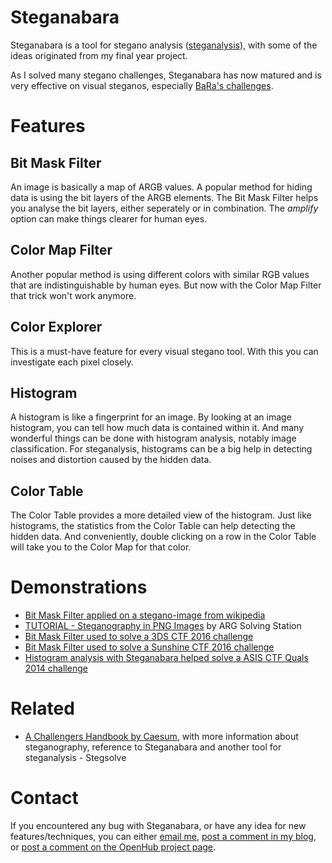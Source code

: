 Steganabara
===========

Steganabara is a tool for stegano analysis ([steganalysis](https://en.wikipedia.org/wiki/Steganalysis)), with some of the ideas originated from my final year project.

As I solved many stegano challenges, Steganabara has now matured and is very effective on visual steganos, especially [BaRa's challenges](http://www.bright-shadows.net/userstats.php?username=BaRa).

Features
========
Bit Mask Filter
---------------
An image is basically a map of ARGB values. A popular method for hiding data is using the bit layers of the ARGB elements. The Bit Mask Filter helps you analyse the bit layers, either seperately or in combination. The *amplify* option can make things clearer for human eyes.

Color Map Filter
----------------
Another popular method is using different colors with similar RGB values that are indistinguishable by human eyes. But now with the Color Map Filter that trick won't work anymore.

Color Explorer
--------------
This is a must-have feature for every visual stegano tool. With this you can investigate each pixel closely.

Histogram
---------
A histogram is like a fingerprint for an image. By looking at an image histogram, you can tell how much data is contained within it. And many wonderful things can be done with histogram analysis, notably image classification. For steganalysis, histograms can be a big help in detecting noises and distortion caused by the hidden data.

Color Table
-----------
The Color Table provides a more detailed view of the histogram. Just like histograms, the statistics from the Color Table can help detecting the hidden data. And conveniently, double clicking on a row in the Color Table will take you to the Color Map for that color.

Demonstrations
==============
* [Bit Mask Filter applied on a stegano-image from wikipedia](http://wechall.blogspot.com/2007/11/steganabara-explained.html)
* [TUTORIAL - Steganography in PNG Images](https://www.youtube.com/watch?v=KUZVIBXfoeA) by ARG Solving Station
* [Bit Mask Filter used to solve a 3DS CTF 2016 challenge](http://quangntenemy.blogspot.com/2016/12/3ds-ctf-2016.html)
* [Bit Mask Filter used to solve a Sunshine CTF 2016 challenge](https://sljrobin.org/blog/sunshine-ctf-2016-butterfly-effect/)
* [Histogram analysis with Steganabara helped solve a ASIS CTF Quals 2014 challenge](http://quangntenemy.blogspot.com/2014/05/asis-ctf-quals-2014.html)

Related
=======
* [A Challengers Handbook by Caesum](http://www.caesum.com/handbook/stego.htm), with more information about steganography, reference to Steganabara and another tool for steganalysis - Stegsolve

Contact
=======
If you encountered any bug with Steganabara, or have any idea for new features/techniques, you can either [email me](mailto:quangntenemy[at]gmail.com), [post a comment in my blog](http://quangntenemy.blogspot.com/), or [post a comment on the OpenHub project page](https://www.openhub.net/p/steganabara).
